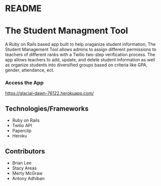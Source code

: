 # README
# The Student Managment Tool
A Ruby on Rails based app built to help oraganize student information, The Student Management Tool allows admins to assign different permissions to teachers of different ranks with a Twilio two-step verification process. The app allows teachers to add, update, and delete student information as well as organize students into diversified groups based on criteria like GPA, gender, attendance, ect. 

### Access the App 
https://glacial-dawn-76122.herokuapp.com/
## Technologies/Frameworks
* Ruby on Rails
* Twilio API
* Paperclip
* Heroku

## Contributors
* Brian Lee
* Stacy Areas
* Merty McGraw
* Antony Adhiban
